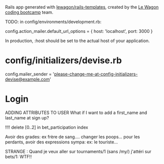 Rails app generated with [lewagon/rails-templates](https://github.com/lewagon/rails-templates), created by the [Le Wagon coding bootcamp](https://www.lewagon.com) team.

TODO:
in config/environments/development.rb:

 config.action_mailer.default_url_options = { host: 'localhost', port: 3000 }

In production, :host should be set to the actual host of your application.

# config/initializers/devise.rb
config.mailer_sender = 'please-change-me-at-config-initializers-devise@example.com'


# Login
ADDING ATTRIBUTES TO USER
What if I want to add a first_name and last_name at sign up?


!!!! delete [0..2] in bet_participation index

Avoir des grades: ex frère de sang....
changer les poops...
pour les perdants, avoir des expressions sympa: ex: le touriste...

STRANGE :
Quand je veux aller sur tournaments/1 (sans /my/) j'attéri sur bets/1: WTF!!
